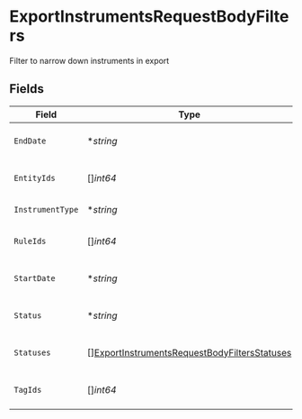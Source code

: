 # ExportInstrumentsRequestBodyFilters

Filter to narrow down instruments in export


## Fields

| Field                                                                                                                   | Type                                                                                                                    | Required                                                                                                                | Description                                                                                                             | Example                                                                                                                 |
| ----------------------------------------------------------------------------------------------------------------------- | ----------------------------------------------------------------------------------------------------------------------- | ----------------------------------------------------------------------------------------------------------------------- | ----------------------------------------------------------------------------------------------------------------------- | ----------------------------------------------------------------------------------------------------------------------- |
| `EndDate`                                                                                                               | **string*                                                                                                               | :heavy_minus_sign:                                                                                                      | Instrument creation date end.                                                                                           | 2021-11-05 04:13:46                                                                                                     |
| `EntityIds`                                                                                                             | []*int64*                                                                                                               | :heavy_minus_sign:                                                                                                      | Numerical IDs of the entities.                                                                                          |                                                                                                                         |
| `InstrumentType`                                                                                                        | **string*                                                                                                               | :heavy_minus_sign:                                                                                                      | Type of instrument.                                                                                                     | wallet                                                                                                                  |
| `RuleIds`                                                                                                               | []*int64*                                                                                                               | :heavy_minus_sign:                                                                                                      | Numerical IDs of the rules.                                                                                             |                                                                                                                         |
| `StartDate`                                                                                                             | **string*                                                                                                               | :heavy_minus_sign:                                                                                                      | Instrument creation date start.                                                                                         | 2019-11-05 04:13:46                                                                                                     |
| `Status`                                                                                                                | **string*                                                                                                               | :heavy_minus_sign:                                                                                                      | Status of the instruments.                                                                                              | active                                                                                                                  |
| `Statuses`                                                                                                              | [][ExportInstrumentsRequestBodyFiltersStatuses](../../models/operations/exportinstrumentsrequestbodyfiltersstatuses.md) | :heavy_minus_sign:                                                                                                      | Statuses for the instruments.                                                                                           |                                                                                                                         |
| `TagIds`                                                                                                                | []*int64*                                                                                                               | :heavy_minus_sign:                                                                                                      | Numerical IDs of the tags.                                                                                              |                                                                                                                         |